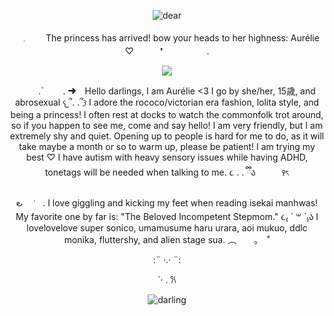 <p align="center"> <img src="https://i.postimg.cc/Pxm2k17C/Untitled497-20251030200838.png" alt="dear" />

<p align="center">　𓈒 　　The princess has arrived! bow your heads to her highness: Aurélie ♡　　　❜　　　　　.
  
<p align="center"> <img src="https://i.postimg.cc/D04sTh0Z/Untitled500-20251030202528.png">

<p align="center">　 　. ۫ 　　.  ➜　Hello darlings, I am Aurélie <3 I go by she/her, 15歳, and abrosexual 𐔌՞. .՞𐦯 I adore the rococo/victorian era fashion, lolita style, and being a princess! I often rest at docks to watch the commonfolk trot around, so if you happen to see me, come and say hello! I am very friendly, but I am extremely shy and quiet. Opening up to people is hard for me to do, as it will take maybe a month or so to warm up, please be patient! I am trying my best ‪♡ I have autism with heavy sensory issues while having ADHD, tonetags will be needed when talking to me. ૮ ․ ․ ྀིა　　　꣑ৎ

<p align="center"> ౿　݁ 　.   I love giggling and kicking my feet when reading isekai manhwas! My favorite one by far is: "The Beloved Incompetent Stepmom." ૮₍ ´ ꒳ `₎ა  I lovelovelove super sonico, umamusume haru urara, aoi mukuo, ddlc monika, fluttershy, and alien stage sua.          ︵　　｡　˚

<p align="center">:¨ ·.· ¨:
<p align="center">`· . 𐙚
  
<p align="center"> <img src="https://i.postimg.cc/pTDqtKSF/Untitled497-20251030200851.png" alt="darling" />
